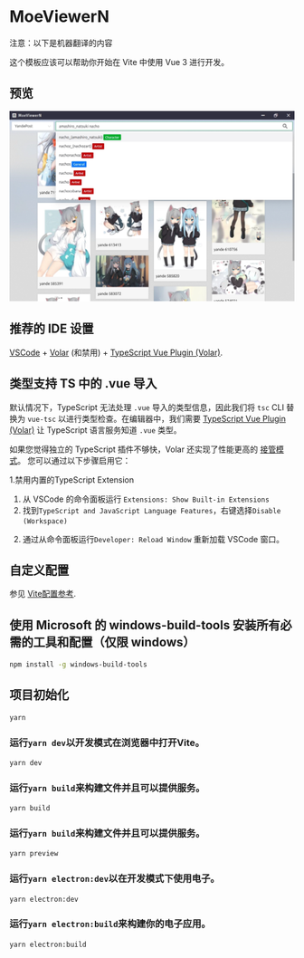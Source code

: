 # MoeViewerN
注意：以下是机器翻译的内容

这个模板应该可以帮助你开始在 Vite 中使用 Vue 3 进行开发。 

## 预览
![](./sample/preview_1.webp)

## 推荐的 IDE 设置 

[VSCode](https://code.visualstudio.com/) + [Volar](https://marketplace.visualstudio.com/items?itemName=johnsoncodehk.volar) (和禁用) + [TypeScript Vue Plugin (Volar)](https://marketplace.visualstudio.com/items?itemName=johnsoncodehk.vscode-typescript-vue-plugin).

## 类型支持 TS 中的 .vue 导入 

默认情况下，TypeScript 无法处理 `.vue` 导入的类型信息，因此我们将 `tsc` CLI 替换为 `vue-tsc` 以进行类型检查。在编辑器中，我们需要 [TypeScript Vue Plugin (Volar)](https://marketplace.visualstudio.com/items?itemName=johnsoncodehk.vscode-typescript-vue-plugin) 让 TypeScript 语言服务知道 `.vue` 类型。

如果您觉得独立的 TypeScript 插件不够快，Volar 还实现了性能更高的 [接管模式](https://github.com/johnsoncodehk/volar/discussions/471#discussioncomment-1361669)。 您可以通过以下步骤启用它：

1.禁用内置的TypeScript Extension
  1) 从 VSCode 的命令面板运行 `Extensions: Show Built-in Extensions`
  2) 找到`TypeScript and JavaScript Language Features`，右键选择`Disable (Workspace)`
2. 通过从命令面板运行`Developer: Reload Window` 重新加载 VSCode 窗口。

## 自定义配置

参见 [Vite配置参考](https://vitejs.dev/config/).

## 使用 Microsoft 的 windows-build-tools 安装所有必需的工具和配置（仅限 windows）
```sh
npm install -g windows-build-tools
```

## 项目初始化
```sh
yarn
```

### 运行`yarn dev`以开发模式在浏览器中打开Vite。
```sh
yarn dev
```
### 运行`yarn build`来构建文件并且可以提供服务。
```sh
yarn build
```

### 运行`yarn build`来构建文件并且可以提供服务。
```sh
yarn preview
```

### 运行`yarn electron:dev`以在开发模式下使用电子。
```sh
yarn electron:dev
```

### 运行`yarn electron:build`来构建你的电子应用。
```sh 
yarn electron:build
```
